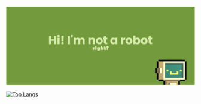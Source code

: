 [![MasterHead](banner.png)](https://github.com/melissapg)

[![Top Langs](https://github-readme-stats.vercel.app/api/top-langs/?username=melissapg&layout=compact)](https://github.com/melissapg/github-readme-stats)

<!--
**melissapg/melissapg** is a ✨ _special_ ✨ repository because its `README.md` (this file) appears on your GitHub profile.

Here are some ideas to get you started:

- 🔭 I’m currently working on ...
- 🌱 I’m currently learning ...
- 👯 I’m looking to collaborate on ...
- 🤔 I’m looking for help with ...
- 💬 Ask me about ...
- 📫 How to reach me: ...
- 😄 Pronouns: ...
- ⚡ Fun fact: ...
-->
